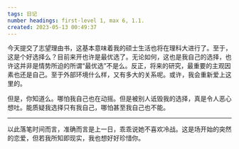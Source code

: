 ```yaml
---
tags: 日记
number headings: first-level 1, max 6, 1.1.
created: 2023-05-13 00:49:37
---
```


今天提交了志望理由书，这基本意味着我的硕士生活也将在理科大进行了。至于，这是个好选择么？目前来开也许是最优选了。无论如何，这也是我自己的选择，也许这并非是情势所迫的所谓“最优选”不是么。反正，将来的研究，最重要的主观因素也还是自己。至于外部环境什么样，又有多大的关系呢。或许，我会重新爱上这里的。

但是，你知道么。哪怕我自己也在动摇。但是被别人诋毁我的选择，真是令人恶心想吐。能质疑我选择只有我自己，哪怕甚至我自己也不能。

---

以此落笔时间而言，准确而言是上一日，乖乖说她不喜欢冷战。这是场开始的突然的恋爱，但若我所知即现实，我也想好好珍惜你。